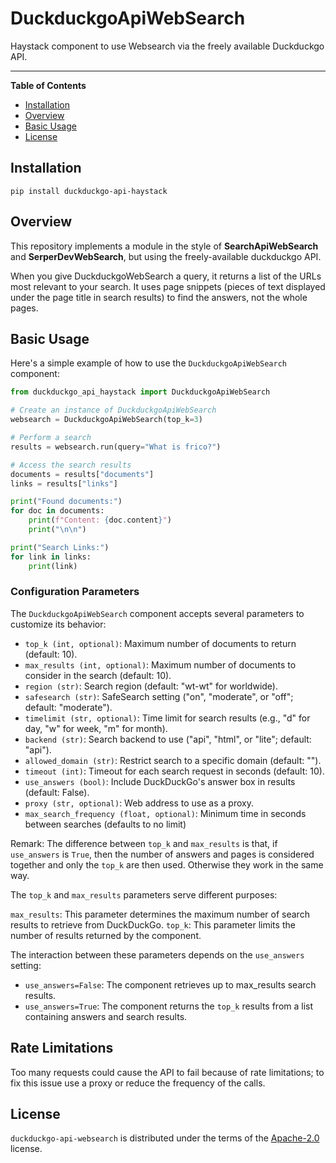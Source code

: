 # DuckduckgoApiWebSearch

Haystack component to use Websearch via the freely available Duckduckgo API.

-----

**Table of Contents**

- [Installation](#Installation)
- [Overview](#Overview)
- [Basic Usage](#Basic_Usage)
- [License](#License)

## Installation

```console
pip install duckduckgo-api-haystack
```

## Overview

This repository implements a module in the style of **SearchApiWebSearch**
and **SerperDevWebSearch**, but using the freely-available duckduckgo API.

When you give DuckduckgoWebSearch a query, it returns a list of the URLs most relevant to your search.
It uses page snippets (pieces of text displayed under the page title in search results) to find the answers,
not the whole pages.

## Basic Usage

Here's a simple example of how to use the `DuckduckgoApiWebSearch` component:

```python
from duckduckgo_api_haystack import DuckduckgoApiWebSearch

# Create an instance of DuckduckgoApiWebSearch
websearch = DuckduckgoApiWebSearch(top_k=3)

# Perform a search
results = websearch.run(query="What is frico?")

# Access the search results
documents = results["documents"]
links = results["links"]

print("Found documents:")
for doc in documents:
    print(f"Content: {doc.content}")
    print("\n\n")

print("Search Links:")
for link in links:
    print(link)
```

### Configuration Parameters

The `DuckduckgoApiWebSearch` component accepts several parameters to customize its behavior:

- `top_k (int, optional)`: Maximum number of documents to return (default: 10).
- `max_results (int, optional)`: Maximum number of documents to consider in the search (default: 10).
- `region (str)`: Search region (default: "wt-wt" for worldwide).
- `safesearch (str)`: SafeSearch setting ("on", "moderate", or "off"; default: "moderate").
- `timelimit (str, optional)`: Time limit for search results (e.g., "d" for day, "w" for week, "m" for month).
- `backend (str)`: Search backend to use ("api", "html", or "lite"; default: "api").
- `allowed_domain (str)`: Restrict search to a specific domain (default: "").
- `timeout (int)`: Timeout for each search request in seconds (default: 10).
- `use_answers (bool)`: Include DuckDuckGo's answer box in results (default: False).
- `proxy (str, optional)`: Web address to use as a proxy.
- `max_search_frequency (float, optional)`: Minimum time in seconds between searches (defaults to no limit)

Remark: The difference between `top_k` and `max_results` is that, if `use_answers` is `True`, then the number of
answers and pages is considered together and only the `top_k` are then used. Otherwise they work in the same way.

The `top_k` and `max_results` parameters serve different purposes:

`max_results`: This parameter determines the maximum number of search results to retrieve from DuckDuckGo.
`top_k`: This parameter limits the number of results returned by the component.

The interaction between these parameters depends on the `use_answers` setting:

- `use_answers=False`: The component retrieves up to max_results search results.
- `use_answers=True`: The component returns the `top_k` results from a list containing answers and search results.

## Rate Limitations

Too many requests could cause the API to fail because of rate limitations; to fix this issue use a proxy or reduce 
the frequency of the calls.

## License

`duckduckgo-api-websearch` is distributed under the terms of the [Apache-2.0](https://spdx.org/licenses/Apache-2.0.html) license.

